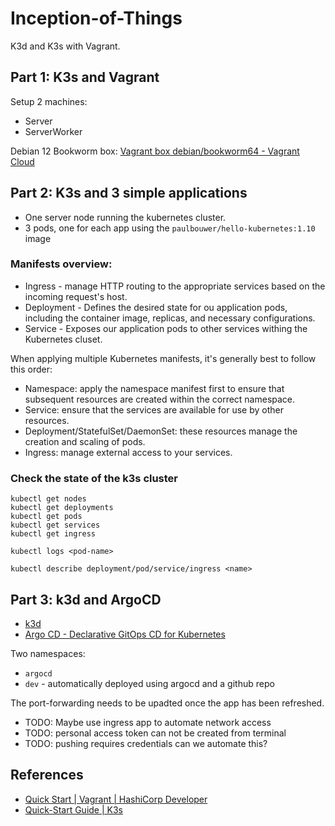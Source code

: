 # Inception-of-Things
K3d and K3s with Vagrant.

## Part 1: K3s and Vagrant
Setup 2 machines:
- Server
- ServerWorker

Debian 12 Bookworm box: [Vagrant box debian/bookworm64 - Vagrant Cloud](https://app.vagrantup.com/debian/boxes/bookworm64)

## Part 2: K3s and 3 simple applications
- One server node running the kubernetes cluster.
- 3 pods, one for each app using the `paulbouwer/hello-kubernetes:1.10` image

### Manifests overview:
- Ingress - manage HTTP routing to the appropriate services based on the incoming request's host.
- Deployment - Defines the desired state for ou application pods, including the container image, replicas, and necessary configurations.
- Service - Exposes our application pods to other services withing the Kubernetes cluset.

When applying multiple Kubernetes manifests, it's generally best to follow this order:
- Namespace: apply the namespace manifest first to ensure that subsequent resources are created within the correct namespace.
- Service: ensure that the services are available for use by other resources.
- Deployment/StatefulSet/DaemonSet: these resources manage the creation and scaling of pods.
- Ingress: manage external access to your services.

### Check the state of the k3s cluster
```
kubectl get nodes
kubectl get deployments
kubectl get pods
kubectl get services
kubectl get ingress

kubectl logs <pod-name>

kubectl describe deployment/pod/service/ingress <name>
```

## Part 3: k3d and ArgoCD
- [k3d](https://k3d.io/v5.6.3/)
- [Argo CD - Declarative GitOps CD for Kubernetes](https://argo-cd.readthedocs.io/en/stable/)

Two namespaces:
- `argocd`
- `dev` - automatically deployed using argocd and a github repo

The port-forwarding needs to be upadted once the app has been refreshed.
- TODO: Maybe use ingress app to automate network access
- TODO: personal access token can not be created from terminal
- TODO: pushing requires credentials can we automate this?


## References
- [Quick Start | Vagrant | HashiCorp Developer](https://developer.hashicorp.com/vagrant/tutorials/getting-started)
- [Quick-Start Guide | K3s](https://docs.k3s.io/quick-start)
